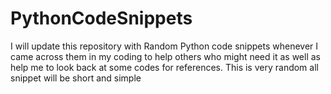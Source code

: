 # PythonCodeSnippets
I will update this repository with Random Python code snippets whenever I came across them in my coding to help others who might need it as well as help me to look back at some codes for references.
This is very random all snippet will be short and simple 
